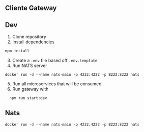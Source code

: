 ## Cliente Gateway

## Dev
1. Clone repository
2. Install dependencies
  ```bash
  npm install
  ```
3. Create a `.env` file based off `.env.template`
4. Run NATS server
```
docker run -d --name nats-main -p 4222:4222 -p 8222:8222 nats
```
5. Run all microservices that will be consumed
6. Run gateway with
```
  npm run start:dev
```

## Nats
```
docker run -d --name nats-main -p 4222:4222 -p 8222:8222 nats
```